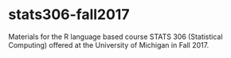 # stats306-fall2017

Materials for the R language based course STATS 306 (Statistical Computing) offered at the University of Michigan in Fall 2017.
